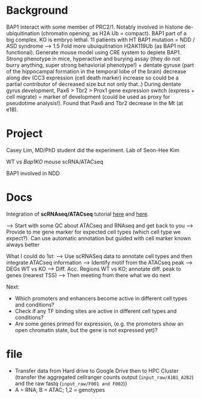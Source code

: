 # Background

BAP1 interact with some member of PRC2/1. Notably involved in histone de-ubiquitination (chromatin opening; as H2A Ub = compact).
BAP1 part of a big complex. KO is embryo lethal. 11 patients with HT BAP1 mutation = NDD / ASD syndrome --> 1.5 Fold more ubuiquitnation H2AK119Ub (as BAP1 not functional). 
Generate mouse model using CRE system to deplete BAP1. Strong phenotype in mice, hyperactive and burying assay (they do not burry anything, super strong behaviorial phenotype!) + dentate gyruse (part of the hippocampal formation in the temporal lobe of the brain) decrease along dev (CC3 expression (cell death marker) increase so could be a partial contributor of decreased size but not only that..)
During dentate gyrus development, Pax6 > Tbr2 > Prox1 gene expression switch (express + cell migrate) = marker of development (could be used as proxy for pseudotime analysis!). Found that Pax6 and Tbr2 decrease in the Mt (at e18). 

# Project

Casey Lim, MD/PhD student did the experiment.
Lab of Seon-Hee Kim 

WT vs *Bap1KO* mouse scRNA/ATACseq

BAP1 involved in NDD



# Docs


Integration of **scRNAseq/ATACseq** tutorial [here](https://nbis-workshop-epigenomics.readthedocs.io/en/latest/content/tutorials/scAtacSeq/lab-sc_atac_seq.html) and [here](https://satijalab.org/seurat/articles/seurat5_atacseq_integration_vignette).


--> Start with some QC about ATACseq and RNAseq and get back to you
--> Provide to me gene marker for expected cell types (which cell type we expect?). Can use automatic annotation but guided with cell marker known always better

What I could do 1st:
--> Use scRNASeq data to annotate cell types and then integrate ATACseq information
--> Identify motif from the ATACseq peak
--> DEGs WT vs KO
--> Diff. Acc. Regions WT vs KO; annotate diff. peak to genes (nearest TSS)
--> Then meeting from there what we do next

Next:
- Which promoters and enhancers become active in different cell types and conditions?
- Check if any TF binding sites are active in different cell types and conditions?
- Are some genes primed for expression, (e.g. the promoters show an open chromatin state, but the gene is not expressed yet)?



# file

- Transfer data from Hard drive to Google Drive then to HPC Cluster (transfer the aggregated cellranger counts output (`input_raw/A1B1_A2B2`) and the raw fastq (`input_raw/F001 and F002`))
- A = RNA, B = ATAC; 1,2 = genotypes



